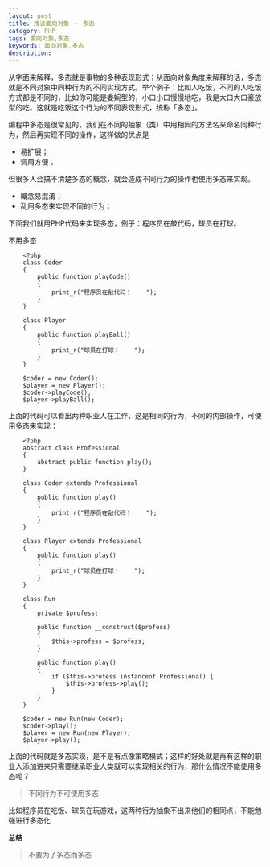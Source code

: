 ```yaml
---
layout: post
title: 浅谈面向对象 － 多态
category: PHP
tags: 面向对象,多态
keywords: 面向对象,多态
description: 
---
```


从字面来解释，多态就是事物的多种表现形式；从面向对象角度来解释的话，多态就是不同对象中同种行为的不同实现方式。举个例子：比如人吃饭，不同的人吃饭方式都是不同的，比如你可能是委婉型的，小口小口慢慢地吃，我是大口大口豪放型的吃。这就是吃饭这个行为的不同表现形式，统称「多态」。

编程中多态是很常见的，我们在不同的抽象（类）中用相同的方法名来命名同种行为，然后再实现不同的操作，这样做的优点是


* 易扩展；
* 调用方便；


但很多人会搞不清楚多态的概念，就会造成不同行为的操作也使用多态来实现。


* 概念易混淆；
* 乱用多态来实现不同的行为；


下面我们就用PHP代码来实现多态，例子：程序员在敲代码，球员在打球。

不用多态

        <?php
        class Coder 
        {
            public function playCode()
            {
                print_r("程序员在敲代码！    ");
            }
        }
        
        class Player
        {
            public function playBall()
            {
                print_r("球员在打球！    ");
            }
        }
        
        $coder = new Coder();
        $player = new Player();
        $coder->playCode();
        $player->playBall();


上面的代码可以看出两种职业人在工作，这是相同的行为，不同的内部操作，可使用多态来实现：

        <?php
        abstract class Professional
        {
            abstract public function play();
        }
        
        class Coder extends Professional
        {
            public function play()
            {
                print_r("程序员在敲代码！    ");
            }
        }
        
        class Player extends Professional
        {
            public function play()
            {
                print_r("球员在打球！    ");
            }
        }
        
        class Run
        {
            private $profess;
        
            public function __construct($profess)
            {
                $this->profess = $profess;
            }
        
            public function play()
            {
                if ($this->profess instanceof Professional) {
                    $this->profess->play();
                }
            }
        }
        
        $coder = new Run(new Coder);
        $coder->play();
        $player = new Run(new Player);
        $player->play();


上面的代码就是多态实现，是不是有点像策略模式；这样的好处就是再有这样的职业人添加进来只需要继承职业人类就可以实现相关的行为，那什么情况不能使用多态呢？

<blockquote>
  不同行为不可使用多态
</blockquote>

比如程序员在吃饭、球员在玩游戏，这两种行为抽象不出来他们的相同点，不能勉强进行多态化

**总结**

<blockquote>
  不要为了多态而多态
</blockquote>

